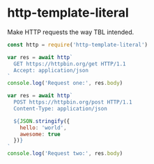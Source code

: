 # http-template-literal

Make HTTP requests the way TBL intended.

```javascript
const http = require('http-template-literal')

var res = await http`
  GET https://httpbin.org/get HTTP/1.1
  Accept: application/json
`
console.log('Request one:', res.body)

var res = await http`
  POST https://httpbin.org/post HTTP/1.1
  Content-Type: application/json

  ${JSON.stringify({
    hello: 'world',
    awesome: true
  })}
`
console.log('Request two:', res.body)
```
